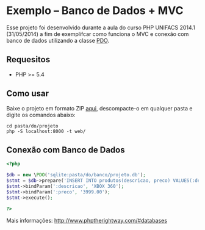 Exemplo – Banco de Dados + MVC
==============================

Esse projeto foi desenvolvido durante a aula do curso PHP UNIFACS 2014.1 (31/05/2014) a fim de exemplifcar como funciona o MVC e conexão com banco de dados utilizando a classe [PDO](http://www.php.net/manual/pt_BR/class.pdo.php).

Requesitos
----------
* PHP >= 5.4

Como usar
---------
Baixe o projeto em formato ZIP [aqui](https://github.com/jonataa/exemplo-conexao-banco-dados-php/archive/master.zip), descompacte-o em qualquer pasta e digite os comandos abaixo:
```shell
cd pasta/do/projeto
php -S localhost:8000 -t web/
```

Conexão com Banco de Dados
--------------------------
```php
<?php

$db = new \PDO('sqlite:pasta/do/banco/projeto.db');
$stmt = $db->prepare('INSERT INTO produtos(descricao, preco) VALUES(:descricao, :preco);');
$stmt->bindParam(':descricao', 'XBOX 360');
$stmt->bindParam(':preco', '3999.00');
$stmt->execute();

?>
```
Mais informações: http://www.phptherightway.com/#databases
